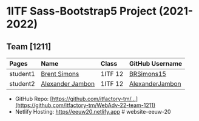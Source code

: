 # 1ITF Sass-Bootstrap5 Project (2021-2022)

## Team [1211]

| Pages    | Name                                  | Class   | GitHub Username                 |
| :------- | :------------------------------------ | :------ | :------------------------------ |
| student1 | [Brent Simons](mailto:r0878913@student.thomasmore.be) | 1ITF 12 | [BRSimons15](https://github.com/BRSimons15) |
| student2 | [Alexander Jambon](mailto:r0891613@student.thomasmore.be) | 1ITF 12 | [AlexanderJambon](https://github.com/AlexanderJambon) |

- GitHub Repo: [https://github.com/itfactory-tm/...](https://github.com/itfactory-tm/WebAdv-22-team-1211)
- Netlify Hosting: [https//eeuw20.netlify.app](https//eeuw20.netlify.app)
#   w e b s i t e - e e u w - 2 0  
 